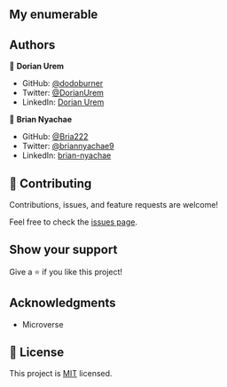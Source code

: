 ## My enumerable


## Authors

👤 **Dorian Urem**

- GitHub: [@dodoburner](https://github.com/dodoburner)
- Twitter: [@DorianUrem](https://twitter.com/DorianUrem)
- LinkedIn: [Dorian Urem](https://www.linkedin.com/in/dorian-urem-252baa237/)


👤 **Brian Nyachae**

- GitHub: [@Bria222](https://github.com/Bria222)
- Twitter: [@briannyachae9](https://twitter.com/briannyachae9)
- LinkedIn: [brian-nyachae](https://www.linkedin.com/in/brian-nyachae/)


## 🤝 Contributing

Contributions, issues, and feature requests are welcome!

Feel free to check the [issues page](../../issues/).

## Show your support

Give a ⭐️ if you like this project!

## Acknowledgments

- Microverse

## 📝 License

This project is [MIT](./MIT.md) licensed.